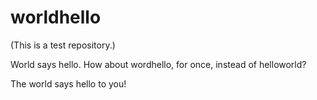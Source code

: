 # worldhello
(This is a test repository.)

World says hello. How about wordhello, for once, instead of helloworld?

The world says hello to you!
